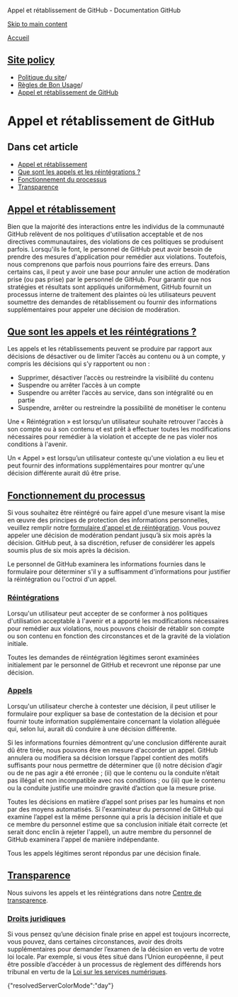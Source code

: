 Appel et rétablissement de GitHub - Documentation GitHub

[Skip to main content](#main-content)

[Accueil](/fr)

[Site policy](/fr/site-policy)
----------

* [Politique du site](/fr/site-policy)/
* [Règles de Bon Usage](/fr/site-policy/acceptable-use-policies)/
* [Appel et rétablissement de GitHub](/fr/site-policy/acceptable-use-policies/github-appeal-and-reinstatement)

Appel et rétablissement de GitHub
==========

Dans cet article
----------

* [Appel et rétablissement](#appeal-and-reinstatement)
* [Que sont les appels et les réintégrations ?](#what-are-appeals-and-reinstatements)
* [Fonctionnement du processus](#how-this-works)
* [Transparence](#transparency)

[Appel et rétablissement](#appeal-and-reinstatement)
----------

Bien que la majorité des interactions entre les individus de la communauté GitHub relèvent de nos politiques d'utilisation acceptable et de nos directives communautaires, des violations de ces politiques se produisent parfois. Lorsqu'ils le font, le personnel de GitHub peut avoir besoin de prendre des mesures d'application pour remédier aux violations. Toutefois, nous comprenons que parfois nous pourrions faire des erreurs. Dans certains cas, il peut y avoir une base pour annuler une action de modération prise (ou pas prise) par le personnel de GitHub. Pour garantir que nos stratégies et résultats sont appliqués uniformément, GitHub fournit un processus interne de traitement des plaintes où les utilisateurs peuvent soumettre des demandes de rétablissement ou fournir des informations supplémentaires pour appeler une décision de modération.

[Que sont les appels et les réintégrations ?](#what-are-appeals-and-reinstatements)
----------

Les appels et les rétablissements peuvent se produire par rapport aux décisions de désactiver ou de limiter l’accès au contenu ou à un compte, y compris les décisions qui s’y rapportent ou non :

* Supprimer, désactiver l’accès ou restreindre la visibilité du contenu
* Suspendre ou arrêter l’accès à un compte
* Suspendre ou arrêter l’accès au service, dans son intégralité ou en partie
* Suspendre, arrêter ou restreindre la possibilité de monétiser le contenu

Une « Réintégration » est lorsqu’un utilisateur souhaite retrouver l'accès à son compte ou à son contenu et est prêt à effectuer toutes les modifications nécessaires pour remédier à la violation et accepte de ne pas violer nos conditions à l'avenir.

Un « Appel » est lorsqu’un utilisateur conteste qu'une violation a eu lieu et peut fournir des informations supplémentaires pour montrer qu'une décision différente aurait dû être prise.

[Fonctionnement du processus](#how-this-works)
----------

Si vous souhaitez être réintégré ou faire appel d'une mesure visant la mise en œuvre des principes de protection des informations personnelles, veuillez remplir notre [formulaire d'appel et de réintégration](https://support.github.com/contact/reinstatement). Vous pouvez appeler une décision de modération pendant jusqu’à six mois après la décision. GitHub peut, à sa discrétion, refuser de considérer les appels soumis plus de six mois après la décision.

Le personnel de GitHub examinera les informations fournies dans le formulaire pour déterminer s'il y a suffisamment d'informations pour justifier la réintégration ou l'octroi d'un appel.

### [Réintégrations](#reinstatements) ###

Lorsqu'un utilisateur peut accepter de se conformer à nos politiques d'utilisation acceptable à l'avenir et a apporté les modifications nécessaires pour remédier aux violations, nous pouvons choisir de rétablir son compte ou son contenu en fonction des circonstances et de la gravité de la violation initiale.

Toutes les demandes de réintégration légitimes seront examinées initialement par le personnel de GitHub et recevront une réponse par une décision.

### [Appels](#appeals) ###

Lorsqu'un utilisateur cherche à contester une décision, il peut utiliser le formulaire pour expliquer sa base de contestation de la décision et pour fournir toute information supplémentaire concernant la violation alléguée qui, selon lui, aurait dû conduire à une décision différente.

Si les informations fournies démontrent qu'une conclusion différente aurait dû être tirée, nous pouvons être en mesure d'accorder un appel. GitHub annulera ou modifiera sa décision lorsque l’appel contient des motifs suffisants pour nous permettre de déterminer que (i) notre décision d’agir ou de ne pas agir a été erronée ; (ii) que le contenu ou la conduite n’était pas illégal et non incompatible avec nos conditions ; ou (iii) que le contenu ou la conduite justifie une moindre gravité d’action que la mesure prise.

Toutes les décisions en matière d’appel sont prises par les humains et non par des moyens automatisés. Si l'examinateur du personnel de GitHub qui examine l’appel est la même personne qui a pris la décision initiale et que ce membre du personnel estime que sa conclusion initiale était correcte (et serait donc enclin à rejeter l'appel), un autre membre du personnel de GitHub examinera l'appel de manière indépendante.

Tous les appels légitimes seront répondus par une décision finale.

[Transparence](#transparency)
----------

Nous suivons les appels et les réintégrations dans notre [Centre de transparence](https://transparencycenter.github.com/appeals/).

### [Droits juridiques](#legal-rights) ###

Si vous pensez qu’une décision finale prise en appel est toujours incorrecte, vous pouvez, dans certaines circonstances, avoir des droits supplémentaires pour demander l’examen de la décision en vertu de votre loi locale. Par exemple, si vous êtes situé dans l’Union européenne, il peut être possible d’accéder à un processus de règlement des différends hors tribunal en vertu de la [Loi sur les services numériques](https://eur-lex.europa.eu/eli/reg/2022/2065/oj#d1e2819-1-1).

{"resolvedServerColorMode":"day"}
